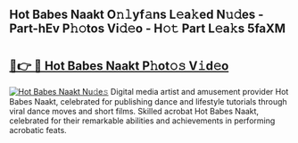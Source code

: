 ## Hot Babes Naakt O𝚗𝚕yf𝚊ns L𝚎a𝚔ed N𝚞𝚍es - Part-hEv P𝚑𝚘tos Vi𝚍𝚎o - H𝚘𝚝 Part L𝚎a𝚔s 5faXM

# <h2><a href="http://kf1dna1.oniu.top/?m=Hot+Babes+Naakt">🔗👉 🔴 Hot Babes Naakt P𝚑ot𝚘𝚜 V𝚒d𝚎o</a></h2>

[![Hot Babes Naakt Nu𝚍e𝚜](https://i.imgur.com/0qMVB7G.gif)](http://kf1dna1.oniu.top/?m=Hot+Babes+Naakt)
Digital media artist and amusement provider Hot Babes Naakt, celebrated for publishing dance and lifestyle tutorials through viral dance moves and short films. Skilled acrobat Hot Babes Naakt, celebrated for their remarkable abilities and achievements in performing acrobatic feats.  
